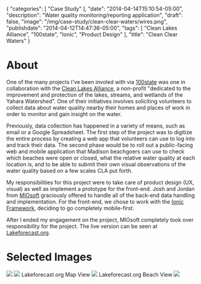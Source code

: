 {
   "categories": [
      "Case Study"
   ],
   "date": "2014-04-14T15:10:54-05:00",
   "description": "Water quality monitoring/reporting application",
   "draft": false,
   "image": "/img/case-study/clean-clear-waters/wires.png",
   "publishdate": "2014-04-12T14:47:36-05:00",
   "tags": [
      "Clean Lakes Alliance",
      "100state",
      "Ionic",
      "Product Design"
   ],
   "title": "Clean Clear Waters"
}

# About

One of the many projects I've been involed with via <a href="http://100state.com">100state</a> was one in collaboration with the <a href="https://cleanlakesalliance.com/">Clean Lakes Alliance</a>, a non-profit "dedicated to the improvement and protection of the lakes, streams, and wetlands of the Yahara Watershed". One of their initiatives involves soliciting volunteers to collect data about water quality nearby their homes and places of work in order to monitor and gain insight on the water.

Previously, data collection has happened in a variety of means, such as email or a Google Spreadsheet. The first step of the project was to digitize the entire process by creating a web app that volunteers can use to log into and track their data. The second phase would be to roll out a public-facing web and mobile application that Madison beachgoers can use to check which beaches were open or closed, what the relative water quality at each location is, and to be able to submit their own visual observations of the water quality based on a few scales CLA put forth.


My responsibilities for this project were to take care of product design (UX, visual) as well as implement a prototype for the front-end. Josh and Jordan from <a href="https://miosoft.com">MIOsoft</a> graciously offered to handle all of the back-end data handling and implementation. For the front-end, we chose to work with the <a href="http://ionicframework.com">Ionic Framework</a>, deciding to go completely mobile-first.

After I ended my engagement on the project, MIOsoft completely took over responsibility for the project. The live version can be seen at <a href="http://lakeforecast.org/">Lakeforecast.org</a>.


# Selected Images

<img src="/img/case-study/clean-clear-waters/wires.png" />
<img src="/img/case-study/clean-clear-waters/mockup.png" />
Lakeforecast.org Map View
<img src="/img/case-study/clean-clear-waters/map.png" />
Lakeforecast.org Beach View
<img src="/img/case-study/clean-clear-waters/beach.png" />
